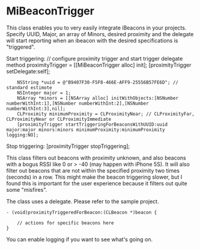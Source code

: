 MiBeaconTrigger
=========================

This class enables you to very easily integrate iBeacons in your projects. Specify UUID, Major, an array of Minors, desired proximity and the delegate will start reporting when an ibeacon with the desired specifications is "triggered".

Start triggering:
        // configure proximity trigger and start trigger delegate method
        proximityTrigger = [[MiBeaconTrigger alloc] init];
        [proximityTrigger setDelegate:self];
        
        NSString *uuid = @"B9407F30-F5F8-466E-AFF9-25556B57FE6D"; // standard estimote
        NSInteger major = 1;
        NSArray *minors = [[NSArray alloc] initWithObjects:[NSNumber numberWithInt:1],[NSNumber numberWithInt:2],[NSNumber numberWithInt:3],nil];
        CLProximity minimumProximity = CLProximityNear; // CLProximityFar, CLProximityNear or CLProximityImmediate
        [proximityTrigger startTriggeringForBeaconsWithUUID:uuid major:major minors:minors minimumProximity:minimumProximity logging:NO];


Stop triggering:
    [proximityTrigger stopTriggering];

This class filters out beacons with proximity unknown, and also beacons with a bogus RSSI like 0 or > -40 (may happen with iPhone 5S). It will also filter out beacons that are not within the specified proximity two times (seconds) in a row. This might make the beacon triggering slower, but I found this is important for the user experience because it filters out quite some "misfires".

The class uses a delegate. Please refer to the sample project.

    - (void)proximityTriggeredForBeacon:(CLBeacon *)beacon {
    
        // actions for specific beacons here
    }
    
You can enable logging if you want to see what's going on.
